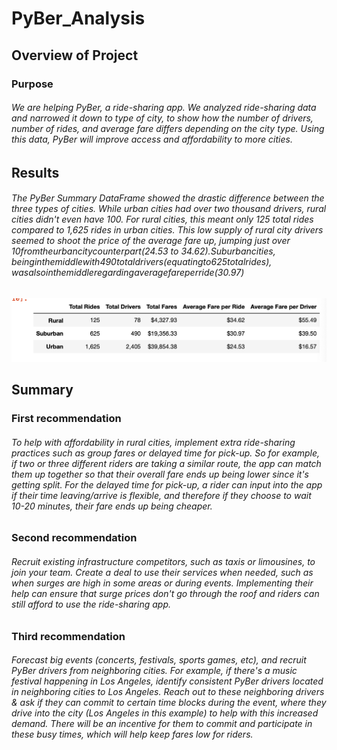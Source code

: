 # PyBer_Analysis
## Overview of Project
### Purpose
###### We are helping PyBer, a ride-sharing app. We analyzed ride-sharing data and narrowed it down to type of city, to show how the number of drivers, number of rides, and average fare differs depending on the city type. Using this data, PyBer will improve access and affordability to more cities. 
## Results
###### The PyBer Summary DataFrame showed the drastic difference between the three types of cities. While urban cities had over two thousand drivers, rural cities didn't even have 100.  For rural cities, this meant only 125 total rides compared to 1,625 rides in urban cities. This low supply of rural city drivers seemed to shoot the price of the average fare up, jumping just over $10 from the urban city counterpart ($24.53 to $34.62). Suburban cities, being in the middle with 490 total drivers (equating to 625 total rides), was also in the middle regarding average fare per ride ($30.97)
![2017 original script run time](https://github.com/liabrooke/PyBer_Analysis/blob/main/PyBer_summary_df.png) 
## Summary
### First recommendation
###### To help with affordability in rural cities, implement extra ride-sharing practices such as group fares or delayed time for pick-up. So for example, if two or three different riders are taking a similar route, the app can match them up together so that their overall fare ends up being lower since it's getting split. For the delayed time for pick-up, a rider can input into the app if their time leaving/arrive is flexible, and therefore if they choose to wait 10-20 minutes, their fare ends up being cheaper.
### Second recommendation
###### Recruit existing infrastructure competitors, such as taxis or limousines, to join your team. Create a deal to use their services when needed, such as when surges are high in some areas or during events. Implementing their help can ensure that surge prices don't go through the roof and riders can still afford to use the ride-sharing app.
### Third recommendation
###### Forecast big events (concerts, festivals, sports games, etc), and recruit PyBer drivers from neighboring cities. For example, if there's a music festival happening in Los Angeles, identify consistent PyBer drivers located in neighboring cities to Los Angeles. Reach out to these neighboring drivers & ask if they can commit to certain time blocks during the event, where they drive into the city (Los Angeles in this example) to help with this increased demand. There will be an incentive for them to commit and participate in these busy times, which will help keep fares low for riders.
